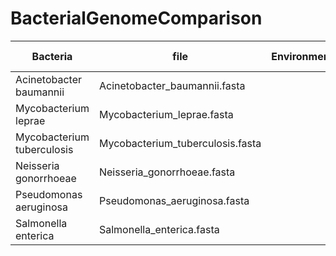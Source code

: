 # BacterialGenomeComparison

| Bacteria                   | file                             | Environment | Reference Genome |
|----------------------------|----------------------------------|-------------|------------------|
| Acinetobacter baumannii    | Acinetobacter_baumannii.fasta    |             |                  |
| Mycobacterium leprae       | Mycobacterium_leprae.fasta       |             |                  |
| Mycobacterium tuberculosis | Mycobacterium_tuberculosis.fasta |             |                  |
| Neisseria gonorrhoeae      | Neisseria_gonorrhoeae.fasta      |             |                  |
| Pseudomonas aeruginosa     | Pseudomonas_aeruginosa.fasta     |             |                  |
| Salmonella enterica        | Salmonella_enterica.fasta        |             |                  |

